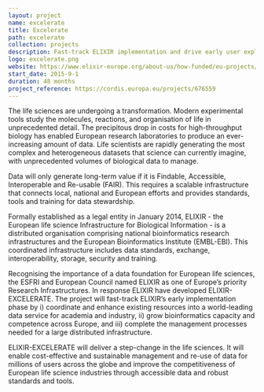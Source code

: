 ```yaml
---
layout: project
name: excelerate
title: Excelerate
path: excelerate
collection: projects
description: Fast-track ELIXIR implementation and drive early user exploitation across the life-sciences
logo: excelerate.png
website: https://www.elixir-europe.org/about-us/how-funded/eu-projects/excelerate
start_date: 2015-9-1
duration: 48 months
project_reference: https://cordis.europa.eu/projects/676559
---
```


The life sciences are undergoing a transformation. Modern experimental
tools study the molecules, reactions, and organisation of life in
unprecedented detail. The precipitous drop in costs for
high-throughput biology has enabled European research laboratories to
produce an ever-increasing amount of data. Life scientists are rapidly
generating the most complex and heterogeneous datasets that science
can currently imagine, with unprecedented volumes of biological data
to manage.

Data will only generate long-term value if it is Findable, Accessible,
Interoperable and Re-usable (FAIR). This requires a scalable
infrastructure that connects local, national and European efforts and
provides standards, tools and training for data stewardship.

Formally established as a legal entity in January 2014, ELIXIR - the
European life science Infrastructure for Biological Information - is a
distributed organisation comprising national bioinformatics research
infrastructures and the European Bioinformatics Institute
(EMBL-EBI). This coordinated infrastructure includes data standards,
exchange, interoperability, storage, security and training.

Recognising the importance of a data foundation for European life
sciences, the ESFRI and European Council named ELIXIR as one of
Europe’s priority Research Infrastructures. In response ELIXIR have
developed ELIXIR-EXCELERATE. The project will fast-track ELIXIR’s
early implementation phase by i) coordinate and enhance existing
resources into a world-leading data service for academia and industry,
ii) grow bioinformatics capacity and competence across Europe, and
iii) complete the management processes needed for a large distributed
infrastructure.

ELIXIR-EXCELERATE will deliver a step-change in the life sciences. It
will enable cost-effective and sustainable management and re-use of
data for millions of users across the globe and improve the
competitiveness of European life science industries through accessible
data and robust standards and tools.